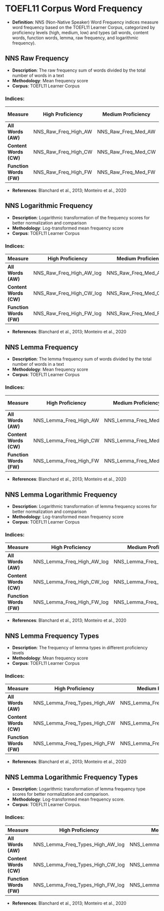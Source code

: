 # TOEFL11 Corpus Word Frequency

- **Definition**: NNS (Non-Native Speaker) Word Frequency indices measure word frequency based on the TOEFL11 Learner Corpus, categorized by proficiency levels (high, medium, low) and types (all words, content words, function words, lemma, raw frequency, and logarithmic frequency).

## NNS Raw Frequency
- **Description**: The raw frequency sum of words divided by the total number of words in a text
- **Methodology**: Mean frequency score
- **Corpus**: TOEFL11 Learner Corpus

### Indices:

| Measure | High Proficiency | Medium Proficiency | Low Proficiency | WC (All Proficiency Levels) |
|----------|----------------|-------------------|----------------|---------------------------|
| **All Words (AW)** | NNS_Raw_Freq_High_AW | NNS_Raw_Freq_Med_AW | NNS_Raw_Freq_Low_AW | NNS_Raw_Freq_WC_AW |
| **Content Words (CW)** | NNS_Raw_Freq_High_CW | NNS_Raw_Freq_Med_CW | NNS_Raw_Freq_Low_CW | NNS_Raw_Freq_WC_CW |
| **Function Words (FW)** | NNS_Raw_Freq_High_FW | NNS_Raw_Freq_Med_FW | NNS_Raw_Freq_Low_FW | NNS_Raw_Freq_WC_FW |

- **References**: Blanchard et al., 2013; Monteiro et al., 2020

## NNS Logarithmic Frequency
- **Description**: Logarithmic transformation of the frequency scores for better normalization and comparison
- **Methodology**: Log-transformed mean frequency score
- **Corpus**: TOEFL11 Learner Corpus

### Indices:

| Measure | High Proficiency | Medium Proficiency | Low Proficiency | WC (All Proficiency Levels) |
|----------|----------------|-------------------|----------------|---------------------------|
| **All Words (AW)** | NNS_Raw_Freq_High_AW_log | NNS_Raw_Freq_Med_AW_log | NNS_Raw_Freq_Low_AW_log | NNS_Raw_Freq_WC_AW_log |
| **Content Words (CW)** | NNS_Raw_Freq_High_CW_log | NNS_Raw_Freq_Med_CW_log | NNS_Raw_Freq_Low_CW_log | NNS_Raw_Freq_WC_CW_log |
| **Function Words (FW)** | NNS_Raw_Freq_High_FW_log | NNS_Raw_Freq_Med_FW_log | NNS_Raw_Freq_Low_FW_log | NNS_Raw_Freq_WC_FW_log |

- **References**: Blanchard et al., 2013; Monteiro et al., 2020

## NNS Lemma Frequency
- **Description**: The lemma frequency sum of words divided by the total number of words in a text
- **Methodology**: Mean frequency score
- **Corpus**: TOEFL11 Learner Corpus

### Indices:

| Measure | High Proficiency | Medium Proficiency | Low Proficiency | WC (All Proficiency Levels) |
|----------|----------------|-------------------|----------------|---------------------------|
| **All Words (AW)** | NNS_Lemma_Freq_High_AW | NNS_Lemma_Freq_Med_AW | NNS_Lemma_Freq_Low_AW | NNS_Lemma_Freq_WC_AW |
| **Content Words (CW)** | NNS_Lemma_Freq_High_CW | NNS_Lemma_Freq_Med_CW | NNS_Lemma_Freq_Low_CW | NNS_Lemma_Freq_WC_CW |
| **Function Words (FW)** | NNS_Lemma_Freq_High_FW | NNS_Lemma_Freq_Med_FW | NNS_Lemma_Freq_Low_FW | NNS_Lemma_Freq_WC_FW |

- **References**: Blanchard et al., 2013; Monteiro et al., 2020

## NNS Lemma Logarithmic Frequency
- **Description**: Logarithmic transformation of lemma frequency scores for better normalization and comparison
- **Methodology**: Log-transformed mean frequency score
- **Corpus**: TOEFL11 Learner Corpus

### Indices:

| Measure | High Proficiency | Medium Proficiency | Low Proficiency | WC (All Proficiency Levels) |
|----------|----------------|-------------------|----------------|---------------------------|
| **All Words (AW)** | NNS_Lemma_Freq_High_AW_log | NNS_Lemma_Freq_Med_AW_log | NNS_Lemma_Freq_Low_AW_log | NNS_Lemma_Freq_WC_AW_log |
| **Content Words (CW)** | NNS_Lemma_Freq_High_CW_log | NNS_Lemma_Freq_Med_CW_log | NNS_Lemma_Freq_Low_CW_log | NNS_Lemma_Freq_WC_CW_log |
| **Function Words (FW)** | NNS_Lemma_Freq_High_FW_log | NNS_Lemma_Freq_Med_FW_log | NNS_Lemma_Freq_Low_FW_log | NNS_Lemma_Freq_WC_FW_log |

- **References**: Blanchard et al., 2013; Monteiro et al., 2020

## NNS Lemma Frequency Types
- **Description**: The frequency of lemma types in different proficiency levels
- **Methodology**: Mean frequency score
- **Corpus**: TOEFL11 Learner Corpus

### Indices:

| Measure | High Proficiency | Medium Proficiency | Low Proficiency | WC (All Proficiency Levels) |
|----------|----------------|-------------------|----------------|---------------------------|
| **All Words (AW)** | NNS_Lemma_Freq_Types_High_AW | NNS_Lemma_Freq_Types_Med_AW | NNS_Lemma_Freq_Types_Low_AW | NNS_Lemma_Freq_Types_WC_AW |
| **Content Words (CW)** | NNS_Lemma_Freq_Types_High_CW | NNS_Lemma_Freq_Types_Med_CW | NNS_Lemma_Freq_Types_Low_CW | NNS_Lemma_Freq_Types_WC_CW |
| **Function Words (FW)** | NNS_Lemma_Freq_Types_High_FW | NNS_Lemma_Freq_Types_Med_FW | NNS_Lemma_Freq_Types_Low_FW | NNS_Lemma_Freq_Types_WC_FW |

- **References**: Blanchard et al., 2013; Monteiro et al., 2020

## NNS Lemma Logarithmic Frequency Types

- **Description**: Logarithmic transformation of lemma frequency type scores for better normalization and comparison.
- **Methodology**: Log-transformed mean frequency score.
- **Corpus**: TOEFL11 Learner Corpus.

### Indices:

| Measure | High Proficiency | Medium Proficiency | Low Proficiency | WC (All Proficiency Levels) |
|----------|----------------|-------------------|----------------|---------------------------|
| **All Words (AW)** | NNS_Lemma_Freq_Types_High_AW_log | NNS_Lemma_Freq_Types_Med_AW_log | NNS_Lemma_Freq_Types_Low_AW_log | NNS_Lemma_Freq_Types_WC_AW_log |
| **Content Words (CW)** | NNS_Lemma_Freq_Types_High_CW_log | NNS_Lemma_Freq_Types_Med_CW_log | NNS_Lemma_Freq_Types_Low_CW_log | NNS_Lemma_Freq_Types_WC_CW_log |
| **Function Words (FW)** | NNS_Lemma_Freq_Types_High_FW_log | NNS_Lemma_Freq_Types_Med_FW_log | NNS_Lemma_Freq_Types_Low_FW_log | NNS_Lemma_Freq_Types_WC_FW_log |

- **References**: Blanchard et al., 2013; Monteiro et al., 2020




